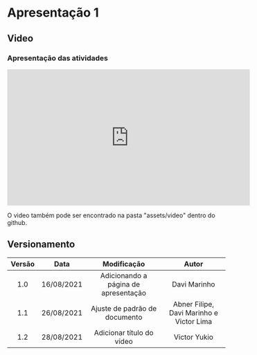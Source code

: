 # Apresentação 1

## Video

### Apresentação das atividades

<iframe width="560" height="315" src="https://www.youtube.com/embed/-V9J09CLXe8" title="YouTube video player" frameborder="0" allow="accelerometer; autoplay; clipboard-write; encrypted-media; gyroscope; picture-in-picture" allowfullscreen></iframe>

O video também pode ser encontrado na pasta "assets/video" dentro do github.

## Versionamento

| Versão | Data | Modificação | Autor |
| :--: | :--: | :--: | :--: |
| 1.0 | 16/08/2021 | Adicionando a página de apresentação | Davi Marinho |
| 1.1 | 26/08/2021 | Ajuste de padrão de documento| Abner Filipe, Davi Marinho e Victor Lima |
| 1.2 | 28/08/2021 | Adicionar título do vídeo | Victor Yukio |